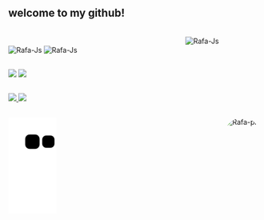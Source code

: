 ## welcome to my github!

<div style="display: inline_block"><br>
  <img align="right" alt="Rafa-Js" height="80" width="150" src="https://c.tenor.com/qJ5evVs-_uUAAAAC/coding.gif">
  </div>
  
  
  
<div style="display: inline_block"><br>
  
<img align="center" alt="Rafa-Js" height="30" width="40" src="https://cdn.jsdelivr.net/gh/devicons/devicon/icons/java/java-original.svg">
<img align="center" alt="Rafa-Js" height="30" width="40" src="https://cdn.jsdelivr.net/gh/devicons/devicon/icons/c/c-original.svg" />
</div>

##
<div>
 <a href = "vitre24@gmail.com"><img src="https://img.shields.io/badge/-Gmail-%23333?style=for-the-badge&logo=gmail&logoColor=white" target="_blank"></a>
 <a href="https://www.linkedin.com/in/gabriel-martins-2a05b8235/" target="_blank"><img src="https://img.shields.io/badge/-LinkedIn-%230077B5?style=for-the-badge&logo=linkedin&logoColor=white" target="_blank"></a> 
 
 
  ##
 </div>


<div align="left">
  <a href="https://github.com/MartinsGabrielR">
  <img height="150em" src="https://github-readme-stats.vercel.app/api?username=MartinsGabrielR&show_icons=true&theme=gruvbox&include_all_commits=true&count_private=true"/>
  <img height="150em" src="https://github-readme-stats.vercel.app/api/top-langs/?username=MartinsGabrielR&layout=compact&langs_count=7&theme=gruvbox"/>
</div>

##

 
 
 <img align="right" alt="Rafa-pic" height="100" style="border-radius:50px;" src="https://media2.giphy.com/media/L8K62iTDkzGX6/giphy.gif?cid=790b76114b5150dacc2413e7440cc0444300a8d28b66217b&rid=giphy.gif&ct=g">
  
 </div>

  ![Snake animation](https://github.com/MartinsGabrielR/MartinsGabrielR/blob/output/github-contribution-grid-snake.svg)

